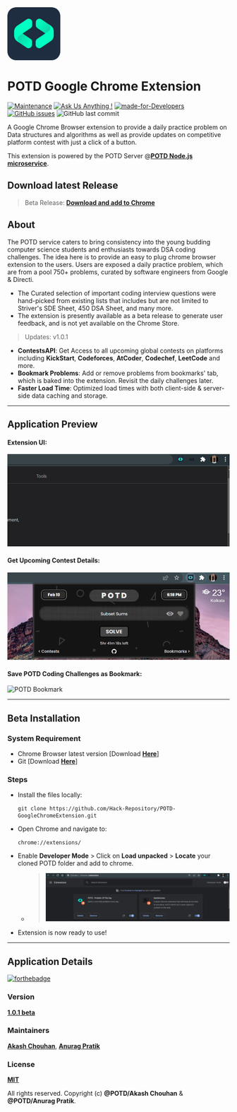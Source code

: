 <img src="./assets/POTD_logo_128.png" width='120px' style="border-radius:20px">

# POTD Google Chrome Extension
[![Maintenance](https://img.shields.io/badge/Maintained%3F-Yes-8ebb9c.svg)](https://github.com/Hack-Repository/POTD-GoogleChromeExtension "Repo Maintained")
[![Ask Us Anything !](https://img.shields.io/badge/Ask%20Us-Anything-1abc9c.svg)](https://github.com/Hack-Repository/ "github.com/Hack-Repository")
[![made-for-Developers](https://img.shields.io/badge/Made%20for-Developers-426658.svg)](https://github.com/Hack-Repository/POTD-GoogleChromeExtension "POTD")
[![GitHub issues](https://img.shields.io/github/issues/Hack-Repository/POTD-GoogleChromeExtension.svg)](https://github.com/Hack-Repository/POTD-GoogleChromeExtension/issues) ![GitHub last commit](https://img.shields.io/github/last-commit/Hack-Repository/POTD-GoogleChromeExtension.svg)

A Google Chrome Browser extension to provide a daily practice problem on Data structures and algorithms as well as provide updates on competitive platform contest with just a click of a button.

This extension is powered by the POTD Server @**[POTD Node.js microservice](https://github.com/Hack-Repository/POTD-Node.js-microservice "POTD Server")**.
 
## Download latest Release
> Beta Release: **[Download and add to Chrome](https://github.com/Hack-Repository/POTD-UI/blob/main/README.md#Beta-Installation "Download from Github")**

## About 
The POTD service caters to bring consistency into the young budding
computer science students and enthusiasts towards DSA coding
challenges. The idea here is to provide an easy to plug chrome browser
extension to the users. Users are exposed a daily practice problem, which are from a pool
750+ problems, curated by software engineers from Google & Directi.

* The Curated selection of important coding interview questions were hand-picked from existing lists that includes but are not limited to Striver's SDE Sheet, 450 DSA Sheet, and many more.
* The extension is presently available as a beta release to generate user feedback, and is not yet available on the Chrome Store.
> Updates: v1.0.1
* **ContestsAPI**: Get Access to all upcoming global contests on platforms including **KickStart**, **Codeforces**, **AtCoder**, **Codechef**, **LeetCode** and more.
* **Bookmark Problems**: Add or remove problems from bookmarks' tab, which is baked into the extension. Revisit the daily challenges later.
* **Faster Load Time**: Optimized load times with both client-side & server-side data caching and storage. 

---
## Application Preview

#### **Extension UI:**
![POTD Extension](./assets/ui_potd_1.0.1.gif)

#### **Get Upcoming Contest Details:**
![POTD ContestsAPI](./assets/ui_potd_contests.gif)

#### **Save POTD Coding Challenges as Bookmark:**
![POTD Bookmark](./assets/ui_potd_bookmarks.gif)

---
## Beta Installation
### System Requirement
   * Chrome Browser latest version [Download **[Here](https://www.google.com/chrome/?brand=CHBD&gclid=Cj0KCQiAuvOPBhDXARIsAKzLQ8GZY_WmaEIgK6cagEdWIdNzxyVbGzhwAREeMNvw3CuYuskT3SQEWaQaAgh-EALw_wcB&gclsrc=aw.ds "Chrome Browser")**]
   * Git [Download **[Here](https://git-scm.com/ "Git")**]
### Steps
* Install the files locally:
  ```
  git clone https://github.com/Hack-Repository/POTD-GoogleChromeExtension.git  
  ```
* Open Chrome and navigate to:
  ```
  chrome://extensions/
  ```
* Enable **Developer Mode** > Click on **Load unpacked** > **Locate** your cloned POTD folder and add to chrome.
  * > ![Setup Developer Mode in Chrome](./assets/Setup_1.gif)
* Extension is now ready to use!   

---
## Application Details
[![forthebadge](https://forthebadge.com/images/badges/cc-0.svg)](https://github.com/Hack-Repository/POTD-GoogleChromeExtension) 


### Version
**[1.0.1 beta](https://github.com/Hack-Repository/POTD-GoogleChromeExtension "POTD CLient Version")**

### Maintainers
**[Akash Chouhan](https://github.com/akashchouhan16 "akashchouhan16")**,
**[Anurag Pratik](https://github.com/anurag-pratik "anurag-pratik")**

### License
**[MIT](https://github.com/Hack-Repository/POTD-GoogleChromeExtension/blob/main/LICENSE "License")**

All rights reserved. Copyright (c) **@POTD/Akash Chouhan** & **@POTD/Anurag Pratik**.